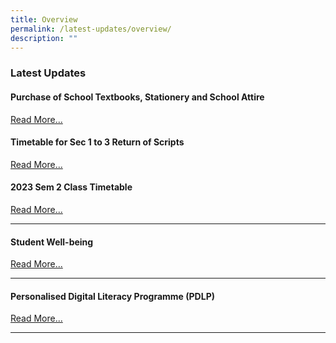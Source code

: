 ```yaml
---
title: Overview
permalink: /latest-updates/overview/
description: ""
---
```

### Latest Updates


#### Purchase of School Textbooks, Stationery and School Attire
[Read More...](https://staging.d1wp5xkpm2dbnc.amplifyapp.com/parents/administrative-matters/2024-textbook-and-stationery-list/)


#### Timetable for Sec 1 to 3 Return of Scripts
[Read More...](https://staging.d1wp5xkpm2dbnc.amplifyapp.com/latest-updates/return-of-scripts/)


#### 2023 Sem 2 Class Timetable

[Read More...](https://staging.d1wp5xkpm2dbnc.amplifyapp.com/latest-updates/2023-sem2-class-timetable/)


* * *

#### Student Well-being

[Read More...](https://staging.d1wp5xkpm2dbnc.amplifyapp.com/co-curriculum/student-well-being/overview/)

* * *

#### Personalised Digital Literacy Programme (PDLP)

[Read More...](https://staging.d1wp5xkpm2dbnc.amplifyapp.com/parents/pdlp/overview/)


* * *